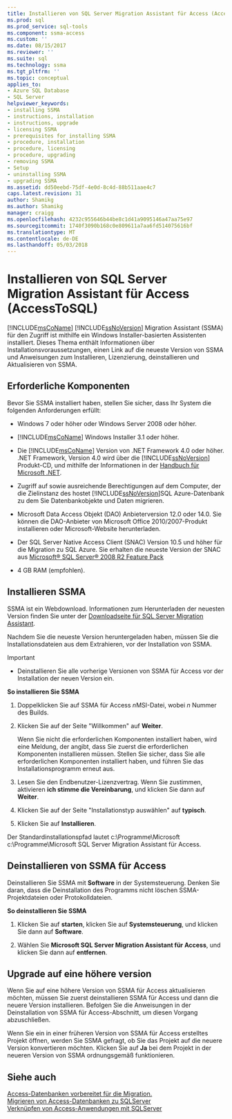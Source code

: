 ```yaml
---
title: Installieren von SQL Server Migration Assistant für Access (AccessToSQL) | Microsoft Docs
ms.prod: sql
ms.prod_service: sql-tools
ms.component: ssma-access
ms.custom: ''
ms.date: 08/15/2017
ms.reviewer: ''
ms.suite: sql
ms.technology: ssma
ms.tgt_pltfrm: ''
ms.topic: conceptual
applies_to:
- Azure SQL Database
- SQL Server
helpviewer_keywords:
- installing SSMA
- instructions, installation
- instructions, upgrade
- licensing SSMA
- prerequisites for installing SSMA
- procedure, installation
- procedure, licensing
- procedure, upgrading
- removing SSMA
- Setup
- uninstalling SSMA
- upgrading SSMA
ms.assetid: dd50eebd-75df-4e0d-8c4d-88b511aae4c7
caps.latest.revision: 31
author: Shamikg
ms.author: Shamikg
manager: craigg
ms.openlocfilehash: 4232c955646b44be8c1d41a9095146a47aa75e97
ms.sourcegitcommit: 1740f3090b168c0e809611a7aa6fd514075616bf
ms.translationtype: MT
ms.contentlocale: de-DE
ms.lasthandoff: 05/03/2018
---
```

# <a name="installing-sql-server-migration-assistant-for-access-accesstosql"></a>Installieren von SQL Server Migration Assistant für Access (AccessToSQL)
[!INCLUDE[msCoName](../../includes/msconame_md.md)] [!INCLUDE[ssNoVersion](../../includes/ssnoversion_md.md)] Migration Assistant (SSMA) für den Zugriff ist mithilfe ein Windows Installer-basierten Assistenten installiert. Dieses Thema enthält Informationen über Installationsvoraussetzungen, einen Link auf die neueste Version von SSMA und Anweisungen zum Installieren, Lizenzierung, deinstallieren und Aktualisieren von SSMA.  
  
## <a name="prerequisites"></a>Erforderliche Komponenten  
Bevor Sie SSMA installiert haben, stellen Sie sicher, dass Ihr System die folgenden Anforderungen erfüllt:  
  
-   Windows 7 oder höher oder Windows Server 2008 oder höher.  
  
-   [!INCLUDE[msCoName](../../includes/msconame_md.md)] Windows Installer 3.1 oder höher.  
  
-   Die [!INCLUDE[msCoName](../../includes/msconame_md.md)] Version von .NET Framework 4.0 oder höher. .NET Framework, Version 4.0 wird über die [!INCLUDE[ssNoVersion](../../includes/ssnoversion_md.md)] Produkt-CD, und mithilfe der Informationen in der [Handbuch für Microsoft .NET](https://docs.microsoft.com/en-us/dotnet/framework/).
  
-   Zugriff auf sowie ausreichende Berechtigungen auf dem Computer, der die Zielinstanz des hostet [!INCLUDE[ssNoVersion](../../includes/ssnoversion_md.md)]SQL Azure-Datenbank zu dem Sie Datenbankobjekte und Daten migrieren.  
  
-   Microsoft Data Access Objekt (DAO) Anbieterversion 12.0 oder 14.0. Sie können die DAO-Anbieter von Microsoft Office 2010/2007-Produkt installieren oder Microsoft-Website herunterladen.  
  
-   Der SQL Server Native Access Client (SNAC) Version 10.5 und höher für die Migration zu SQL Azure. Sie erhalten die neueste Version der SNAC aus [Microsoft® SQL Server® 2008 R2 Feature Pack](http://go.microsoft.com/fwlink/?LinkId=196940)  
  
-   4 GB RAM (empfohlen).  
  
## <a name="installing-ssma"></a>Installieren SSMA  
SSMA ist ein Webdownload. Informationen zum Herunterladen der neuesten Version finden Sie unter der [Downloadseite für SQL Server Migration Assistant](http://aka.ms/ssmaforaccess).  
  
Nachdem Sie die neueste Version heruntergeladen haben, müssen Sie die Installationsdateien aus dem Extrahieren, vor der Installation von SSMA.

> [!IMPORTANT]  
> -   Deinstallieren Sie alle vorherige Versionen von SSMA für Access vor der Installation der neuen Version ein.  
  
**So installieren Sie SSMA**  
  
1.  Doppelklicken Sie auf SSMA für Access *n*MSI-Datei, wobei *n* Nummer des Builds.  
  
2.  Klicken Sie auf der Seite "Willkommen" auf **Weiter**.  
  
    Wenn Sie nicht die erforderlichen Komponenten installiert haben, wird eine Meldung, der angibt, dass Sie zuerst die erforderlichen Komponenten installieren müssen. Stellen Sie sicher, dass Sie alle erforderlichen Komponenten installiert haben, und führen Sie das Installationsprogramm erneut aus.  
  
3.  Lesen Sie den Endbenutzer-Lizenzvertrag. Wenn Sie zustimmen, aktivieren **ich stimme die Vereinbarung**, und klicken Sie dann auf **Weiter**.  
  
4.  Klicken Sie auf der Seite "Installationstyp auswählen" auf **typisch**.  
  
5.  Klicken Sie auf **Installieren**.  
  
Der Standardinstallationspfad lautet c:\Programme\Microsoft c:\Programme\Microsoft SQL Server Migration Assistant für Access.  
  
## <a name="uninstalling-ssma-for-access"></a>Deinstallieren von SSMA für Access  
Deinstallieren Sie SSMA mit **Software** in der Systemsteuerung. Denken Sie daran, dass die Deinstallation des Programms nicht löschen SSMA-Projektdateien oder Protokolldateien.  
  
**So deinstallieren Sie SSMA**  
  
1.  Klicken Sie auf **starten**, klicken Sie auf **Systemsteuerung**, und klicken Sie dann auf **Software**.  
  
2.  Wählen Sie **Microsoft SQL Server Migration Assistant für Access**, und klicken Sie dann auf **entfernen**.  
  
## <a name="upgrading-to-a-later-version"></a>Upgrade auf eine höhere version  
Wenn Sie auf eine höhere Version von SSMA für Access aktualisieren möchten, müssen Sie zuerst deinstallieren SSMA für Access und dann die neuere Version installieren. Befolgen Sie die Anweisungen in der Deinstallation von SSMA für Access-Abschnitt, um diesen Vorgang abzuschließen.  
  
Wenn Sie ein in einer früheren Version von SSMA für Access erstelltes Projekt öffnen, werden Sie SSMA gefragt, ob Sie das Projekt auf die neuere Version konvertieren möchten. Klicken Sie auf **Ja** bei dem Projekt in der neueren Version von SSMA ordnungsgemäß funktionieren.  
  
## <a name="see-also"></a>Siehe auch  
[Access-Datenbanken vorbereitet für die Migration.](http://msdn.microsoft.com/9b80a9e0-08e7-4b4d-b5ec-cc998d3f5114)  
[Migrieren von Access-Datenbanken zu SQLServer](http://msdn.microsoft.com/76a3abcf-2998-4712-9490-fe8d872c89ca)  
[Verknüpfen von Access-Anwendungen mit SQLServer](http://msdn.microsoft.com/82374ad2-7737-4164-a489-13261ba393d4)  
  
